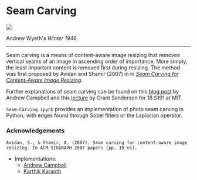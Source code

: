 # Seam Carving

<img src="Winter1946.gif">

Andrew Wyeth's *Winter 1946*
<hr>

Seam carving is a means of content-aware image resizing that removes vertical seams of an image in ascending order of importance. More simply, the least important content is removed first during resizing. The method was first proposed by Avidan and Shamir (2007) in in <a href="http://citeseerx.ist.psu.edu/viewdoc/download?doi=10.1.1.570.6321&rep=rep1&type=pdf">*Seam Carving for Content-Aware Image Resizing*</a>.

Further explanations of seam carving can be found on this <a href="https://andrewdcampbell.github.io/seam-carving">blog post</a> by Andrew Campbell and this <a href="https://www.youtube.com/watch?v=rpB6zQNsbQU&ab_channel=TheJuliaProgrammingLanguage">lecture</a> by Grant Sanderson for 18.S191 at MIT.

```Seam-Carving.ipynb``` provides an implementation of photo seam carving in Python, with edges found through Sobel filters or the Laplacian operator. 

### Acknowledgements

```
Avidan, S., & Shamir, A. (2007). Seam carving for content-aware image resizing. In ACM SIGGRAPH 2007 papers (pp. 10-es).
```
- Implementations:
  - <a href="https://github.com/andrewdcampbell/seam-carving">Andrew Campbell</a>
  - <a href="https://karthikkaranth.me/blog/implementing-seam-carving-with-python/">Karthik Karanth</a>
